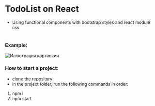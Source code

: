 # TodoList on React </br>
* Using functional components with bootstrap styles and react module css </br></br>
### Example: </br>
![Илюстрация картинкии](https://github.com/maxxtron/project-photo/blob/main/Functional-Todo.png)

### How to start a project:
* clone the repository
* in the project folder, run the following commands in order:
1. npm i
2. npm start
